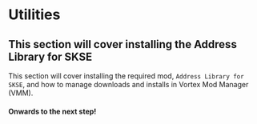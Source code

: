 # Utilities

## This section will cover installing the Address Library for SKSE

This section will cover installing the required mod, `Address Library for SKSE`, and how to manage downloads and installs in Vortex Mod Manager (VMM).

#### Onwards to the next step!
